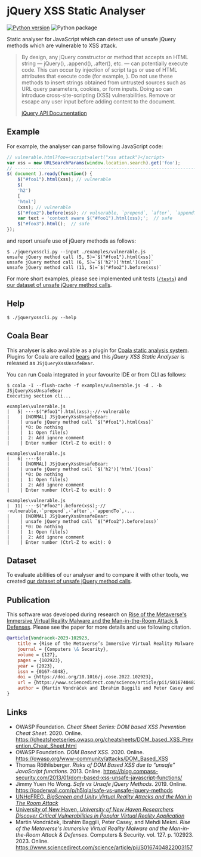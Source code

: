 # jQuery XSS Static Analyser

[![Python version](https://img.shields.io/badge/Python-3-blue.svg?style=flat-square)](https://www.python.org/)
![Python package](https://github.com/mvondracek/jQuery-XSS/workflows/Python%20package/badge.svg)

Static analyser for JavaScript which can detect use of unsafe jQuery methods
which are vulnerable to XSS attack.

> By design, any jQuery constructor or method that accepts an HTML
> string — jQuery(), .append(), .after(), etc. — can potentially execute code.
> This can occur by injection of script tags or use of HTML attributes that
> execute code (for example, <img onload="">). Do not use these methods to
> insert strings obtained from untrusted sources such as URL query parameters,
> cookies, or form inputs. Doing so can introduce cross-site-scripting (XSS)
> vulnerabilities. Remove or escape any user input before adding content to
> the document.
>
> [jQuery API Documentation](https://api.jquery.com/html) 

## Example

For example, the analyser can parse following JavaScript code:
~~~js
// vulnerable.html?foo=<script>alert("xss attack")</script>
var xss = new URLSearchParams(window.location.search).get('foo');
// ----------------------------------------------------------------------------
$( document ).ready(function() {
    $("#foo1").html(xss); // vulnerable
    $(
    'h2')
    [
    'html']
    (xss); // vulnerable
    $("#foo2").before(xss); // vulnerable, `prepend`, `after`, `appendTo`, ...
    var text = 'context aware $("#foo1").html(xss);';  // safe
    $("#foo3").html();  // safe
});
~~~

and report unsafe use of jQuery methods as follows:

~~~shell script
$ ./jqueryxsscli.py --input ./examples/vulnerable.js
unsafe jQuery method call (5, 5)=`$("#foo1").html(xss)`
unsafe jQuery method call (6, 5)=`$('h2')['html'](xss)`
unsafe jQuery method call (11, 5)=`$("#foo2").before(xss)`
~~~

For more short examples, please see implemented unit tests ([`/tests`](/tests))
and [our dataset of unsafe jQuery method calls](/dataset).

## Help

~~~shell script
$ ./jqueryxsscli.py --help
~~~

## Coala Bear

This analyser is also available as a plugin for [Coala static analysis system](https://coala.io/).
Plugins for Coala are called [bears](https://github.com/coala/coala-bears)
and this *jQuery XSS Static Analyser* is released as `JSjQueryXssUnsafeBear`.

You can run Coala integrated in your favourite IDE or from CLI as follows:
~~~shell script
$ coala -I --flush-cache -f examples/vulnerable.js -d . -b JSjQueryXssUnsafeBear
Executing section cli...

examples\vulnerable.js
|   5| ····$("#foo1").html(xss);·//·vulnerable
|    | [NORMAL] JSjQueryXssUnsafeBear:
|    | unsafe jQuery method call `$("#foo1").html(xss)`
|    | *0: Do nothing
|    |  1: Open file(s)
|    |  2: Add ignore comment
|    | Enter number (Ctrl-Z to exit): 0

examples\vulnerable.js
|   6| ····$(
|    | [NORMAL] JSjQueryXssUnsafeBear:
|    | unsafe jQuery method call `$('h2')['html'](xss)`
|    | *0: Do nothing
|    |  1: Open file(s)
|    |  2: Add ignore comment
|    | Enter number (Ctrl-Z to exit): 0

examples\vulnerable.js
|  11| ····$("#foo2").before(xss);·//·vulnerable,·`prepend`,·`after`,·`appendTo`,·...
|    | [NORMAL] JSjQueryXssUnsafeBear:
|    | unsafe jQuery method call `$("#foo2").before(xss)`
|    | *0: Do nothing
|    |  1: Open file(s)
|    |  2: Add ignore comment
|    | Enter number (Ctrl-Z to exit): 0
~~~

## Dataset

To evaluate abilities of our analyser and to compare it with other tools,
we created [our dataset of unsafe jQuery method calls](/dataset).

## Publication

This software was developed during research on
[Rise of the Metaverse's Immersive Virtual Reality Malware and the Man-in-the-Room Attack & Defenses](https://www.sciencedirect.com/science/article/pii/S0167404822003157).
Please see the paper for more details and use following citation.

~~~BibTeX
@article{Vondracek-2023-102923,
    title = {Rise of the Metaverse’s Immersive Virtual Reality Malware and the Man-in-the-Room Attack & Defenses},
    journal = {Computers \& Security},
    volume = {127},
    pages = {102923},
    year = {2023},
    issn = {0167-4048},
    doi = {https://doi.org/10.1016/j.cose.2022.102923},
    url = {https://www.sciencedirect.com/science/article/pii/S0167404822003157},
    author = {Martin Vondráček and Ibrahim Baggili and Peter Casey and Mehdi Mekni}
}
~~~

## Links

- OWASP Foundation. *Cheat Sheet Series: DOM based XSS Prevention Cheat Sheet*. 2020.
  Online. https://cheatsheetseries.owasp.org/cheatsheets/DOM_based_XSS_Prevention_Cheat_Sheet.html
- OWASP Foundation. *DOM Based XSS*. 2020. Online.
  https://owasp.org/www-community/attacks/DOM_Based_XSS
- Thomas Röthlisberger. *Risks of DOM Based XSS due to “unsafe” JavaScript
  functions*. 2013. Online. https://blog.compass-security.com/2013/01/dom-based-xss-unsafe-javascript-functions/
- Jimmy Yuen Ho Wong. *Safe vs Unsafe jQuery Methods*. 2019. Online.
  https://coderwall.com/p/h5lqla/safe-vs-unsafe-jquery-methods 
- [UNHcFREG, *BigScreen and Unity Virtual Reality Attacks and the Man in The Room Attack*](https://www.unhcfreg.com/single-post/2019/02/19/bigscreen-and-unity-virtual-reality-attacks)
- [University of New Haven, *University of New Haven Researchers Discover Critical Vulnerabilities in Popular Virtual Reality Application*](https://www.newhaven.edu/news/releases/2019/discover-vulnerabilities-virtual-reality-app.php)
- Martin Vondráček, Ibrahim Baggili, Peter Casey, and Mehdi Mekni.
  *Rise of the Metaverse's Immersive Virtual Reality Malware and
  the Man-in-the-Room Attack & Defenses*. Computers \& Security.
  vol. 127. p. 102923. 2023. Online.
  https://www.sciencedirect.com/science/article/pii/S0167404822003157
